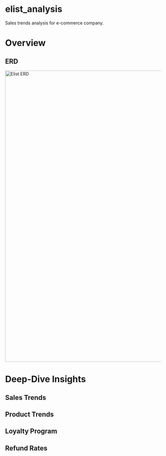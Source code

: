 # elist_analysis
Sales trends analysis for e-commerce company.


# Overview

## ERD
<img width="938" alt="Elist ERD" src="https://github.com/user-attachments/assets/7932706c-3570-482f-bb57-752b19bd9dfc" />

# Deep-Dive Insights 

## Sales Trends
## Product Trends
## Loyalty Program
## Refund Rates
